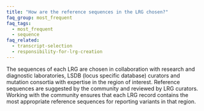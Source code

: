 ```yaml
---
title: "How are the reference sequences in the LRG chosen?"
faq_group: most_frequent
faq_tags:
  - most_frequent
  - sequence
faq_related:
  - transcript-selection
  - responsibility-for-lrg-creation
---
```


The sequences of each LRG are chosen in collaboration with research and diagnostic laboratories, LSDB (locus specific database) curators and mutation consortia with expertise in the region of interest. Reference sequences are suggested by the community and reviewed by LRG curators. Working with the community ensures that each LRG record contains the most appropriate reference sequences for reporting variants in that region.
